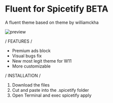 # Fluent for Spicetify BETA

A fluent theme based on theme by williamckha

![preview](https://user-images.githubusercontent.com/88913489/164324419-6b7932a0-65a5-4dec-9422-15d5d246786f.png)


/ FEATURES /

- Premium ads block
- Visual bugs fix
- New most legit theme for W11
- More customizable


/ INSTALLATION /

1. Download the files
2. Cut and paste into the .spicetify folder
3. Open Terminal and exec spicetify apply

